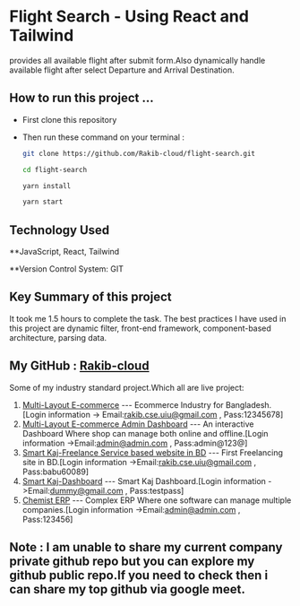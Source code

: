 # Flight Search - Using React and Tailwind
provides all available flight after submit form.Also dynamically handle available flight after select Departure and Arrival Destination.

## How to run this project ...
- First clone this repository
- Then run these command on your terminal :

  ```bash
  git clone https://github.com/Rakib-cloud/flight-search.git
  ```

  ```bash
  cd flight-search
  ```

  ```bash
  yarn install
  ```

  ```bash
  yarn start
  ```

## Technology Used
**JavaScript,  React, Tailwind

**Version Control System: GIT



[//]: # (Run and visit this project at)

[//]: # ()
[//]: # ([https://flight-search-project.vercel.app/]&#40;https://flight-search-project.vercel.app&#41;)



##  Key Summary of this project

It took me 1.5 hours to complete the task. The best practices I have used in this project are dynamic filter, front-end framework, component-based architecture, parsing data.
## My GitHub : [Rakib-cloud](https://github.com/Rakib-cloud)

Some of my industry standard project.Which all are live project:

1. [Multi-Layout E-commerce](https://testecom.selopia.com/) --- Ecommerce Industry for Bangladesh.[Login information -> Email:rakib.cse.uiu@gmail.com , Pass:12345678]
2. [Multi-Layout E-commerce Admin Dashboard](https://testdash.selopia.com/login )  ---  An interactive Dashboard Where shop can manage both online and offline.[Login information ->Email:admin@admin.com , Pass:admin@123@]
3. [Smart Kaj-Freelance Service based website in BD](https://smartkaj.selopian.us )  --- First Freelancing site in BD.[Login information ->Email:rakib.cse.uiu@gmail.com , Pass:babu60089]
4. [Smart Kaj-Dashboard](https://smartdashboard.selopian.us/auth/login )  --- Smart Kaj Dashboard.[Login information ->Email:dummy@gmail.com , Pass:testpass]
5. [Chemist ERP](https://chemisterp.selopian.us/auth/login )  --- Complex ERP Where one software can manage multiple companies.[Login information ->Email:admin@admin.com , Pass:123456]

## Note : I am unable to share my current company private github repo but you can explore my github public repo.If you need to check then i can share my top github via google meet.



